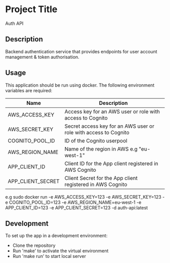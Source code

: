 # Project Title

Auth API

## Description

Backend authentication service that provides endpoints for user account management & token authorisation.


## Usage

This application should be run using docker. The following environment variables are required:

| Name      | Description |
| ----------- | ----------- |
| AWS_ACCESS_KEY      | Access key for an AWS user or role with access to Cognito     |
| AWS_SECRET_KEY | Secret access key for an AWS user or role with access to Cognito     |
| COGNITO_POOL_ID      | ID of the Cognito userpool    |
| AWS_REGION_NAME | Name of the region in AWS e.g "eu-west-1"     |
| APP_CLIENT_ID      | Client ID for the App client registered in AWS Cognito     |
| APP_CLIENT_SECRET | Client Secret for the App client registered in AWS Cognito     |


e.g sudo docker run -e AWS_ACCESS_KEY=123 -e AWS_SECRET_KEY=123 -e COGNITO_POOL_ID=123 -e AWS_REGION_NAME=eu-west-1 -e APP_CLIENT_ID=123 -e APP_CLIENT_SECRET=123 -d auth-api:latest



## Development

To set up the app in a development environment:

- Clone the repository
- Run 'make' to activate the virtual environment
- Run 'make run' to start local server
